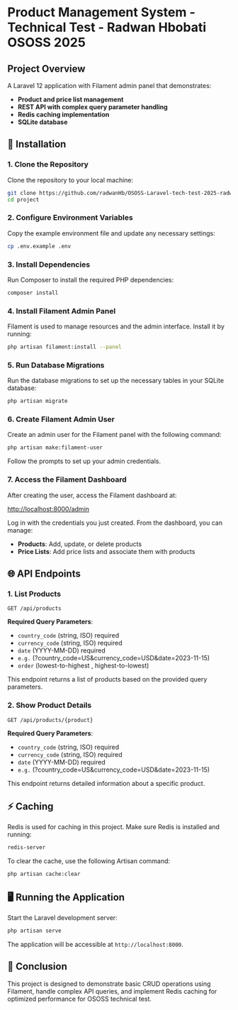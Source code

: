 
# Product Management System - Technical Test - Radwan Hbobati OSOSS 2025 

## Project Overview

A Laravel 12 application with Filament admin panel that demonstrates:

- **Product and price list management**
- **REST API with complex query parameter handling**
- **Redis caching implementation**
- **SQLite database**


## 🚀 Installation

### 1. Clone the Repository

Clone the repository to your local machine:

```bash
git clone https://github.com/radwanHb/OSOSS-Laravel-tech-test-2025-radwan-hbobati
cd project
```

### 2. Configure Environment Variables

Copy the example environment file and update any necessary settings:

```bash
cp .env.example .env
```

### 3. Install Dependencies

Run Composer to install the required PHP dependencies:

```bash
composer install
```

### 4. Install Filament Admin Panel

Filament is used to manage resources and the admin interface. Install it by running:

```bash
php artisan filament:install --panel
```

### 5. Run Database Migrations

Run the database migrations to set up the necessary tables in your SQLite database:

```bash
php artisan migrate
```

### 6. Create Filament Admin User

Create an admin user for the Filament panel with the following command:

```bash
php artisan make:filament-user
```

Follow the prompts to set up your admin credentials.

### 7. Access the Filament Dashboard

After creating the user, access the Filament dashboard at:

[http://localhost:8000/admin](http://localhost:8000/admin)

Log in with the credentials you just created. From the dashboard, you can manage:

- **Products**: Add, update, or delete products
- **Price Lists**: Add price lists and associate them with products

## 🌐 API Endpoints

### 1. List Products

```http
GET /api/products
```

**Required Query Parameters**:

- `country_code` (string, ISO) required
- `currency_code` (string, ISO) required
- `date` (YYYY-MM-DD) required
- `e.g.` (?country_code=US&currency_code=USD&date=2023-11-15)
- `order` (lowest-to-highest , highest-to-lowest)

This endpoint returns a list of products based on the provided query parameters.

### 2. Show Product Details

```http
GET /api/products/{product}
```

**Required Query Parameters**:

- `country_code` (string, ISO) required
- `currency_code` (string, ISO) required
- `date` (YYYY-MM-DD) required
- `e.g.` (?country_code=US&currency_code=USD&date=2023-11-15)


This endpoint returns detailed information about a specific product.

## ⚡ Caching

Redis is used for caching in this project. Make sure Redis is installed and running:

```bash
redis-server
```

To clear the cache, use the following Artisan command:

```bash
php artisan cache:clear
```

## 🖥 Running the Application

Start the Laravel development server:

```bash
php artisan serve
```

The application will be accessible at `http://localhost:8000`.

## 📝 Conclusion

This project is designed to demonstrate basic CRUD operations using Filament, handle complex API queries, and implement Redis caching for optimized performance for OSOSS technical test.


